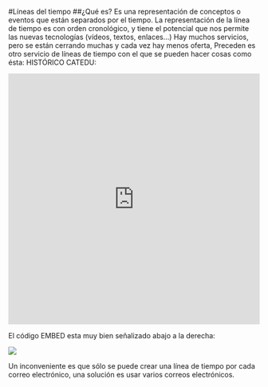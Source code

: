 #Líneas del tiempo
##¿Qué es?
Es una representación de conceptos o eventos que están separados por el tiempo. La representación de la línea de tiempo es con orden cronológico, y tiene el potencial que nos permite las nuevas tecnologías (vídeos, textos, enlaces...)
Hay muchos servicios, pero se están cerrando muchas y cada vez hay menos oferta, Preceden es otro servicio de líneas de tiempo con el que se pueden hacer cosas como ésta:
HISTÓRICO CATEDU:

<iframe src="https://www.preceden.com/timelines/316285/embed" width="100%" height="503" frameborder="0">
  <a href="https://www.preceden.com" target="_top">Preceden Timeline Maker</a>
</iframe>

El código EMBED esta muy bien señalizado abajo a la derecha:

![](https://catedu.github.io/aprendizaje-colaborativo-con-blog/img/img0.png)

Un inconveniente es que sólo se puede crear una línea de tiempo por cada correo electrónico, una solución es usar varios correos electrónicos.